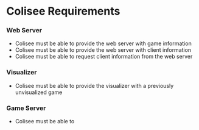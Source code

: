 # Colisee Requirements

### Web Server
- Colisee must be able to provide the web server with game information
- Colisee must be able to provide the web server with client information
- Colisee must be able to request client information from the web server

### Visualizer
- Colisee must be able to provide the visualizer with a previously unvisualized game

### Game Server
- Colisee must be able to 